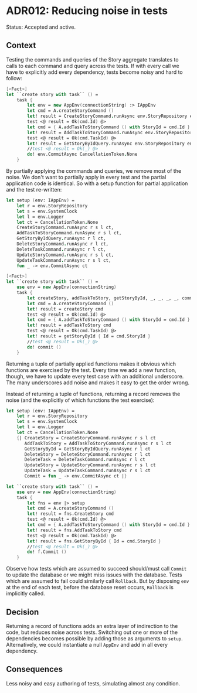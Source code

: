 # ADR012: Reducing noise in tests

Status: Accepted and active.

## Context

Testing the commands and queries of the Story aggregate translates to calls to
each command and query across the tests. If with every call we have to
explicitly add every dependency, tests become noisy and hard to follow:

```fsharp
[<Fact>]
let ``create story with task`` () =        
    task {
        let env = new AppEnv(connectionString) :> IAppEnv
        let cmd = A.createStoryCommand ()
        let! result = CreateStoryCommand.runAsync env.StoryRepository env.SystemClock env.Logger CancellationToken.None cmd
        test <@ result = Ok(cmd.Id) @>
        let cmd = { A.addTaskToStoryCommand () with StoryId = cmd.Id }
        let! result = AddTaskToStoryCommand.runAsync env.StoryRepository env.SystemClock env.Logger CancellationToken.None cmd
        test <@ result = Ok(cmd.TaskId) @>
        let! result = GetStoryByIdQuery.runAsync env.StoryRepository env.Logger CancellationToken.None { Id = cmd.StoryId }
        //test <@ result = Ok(_) @>
        do! env.CommitAsync CancellationToken.None            
    }
```

By partially applying the commands and queries, we remove most of the noise. We
don't want to partially apply in every test and the partial application code is
identical. So with a setup function for partial application and the test
re-written:

```fsharp
let setup (env: IAppEnv) =
    let r = env.StoryRepository
    let s = env.SystemClock
    let l = env.Logger
    let ct = CancellationToken.None
    CreateStoryCommand.runAsync r s l ct,
    AddTaskToStoryCommand.runAsync r s l ct,
    GetStoryByIdQuery.runAsync r l ct,
    DeleteStoryCommand.runAsync r l ct,
    DeleteTaskCommand.runAsync r l ct,
    UpdateStoryCommand.runAsync r s l ct,
    UpdateTaskCommand.runAsync r s l ct,
    fun _ -> env.CommitAsync ct

[<Fact>]
let ``create story with task`` () =
    use env = new AppEnv(connectionString)
    task {
        let createStory, addTaskToStory, getStoryById, _, _, _, _, commit = env |> setup
        let cmd = A.createStoryCommand ()
        let! result = createStory cmd
        test <@ result = Ok(cmd.Id) @>
        let cmd = { A.addTaskToStoryCommand () with StoryId = cmd.Id }
        let! result = addTaskToStory cmd
        test <@ result = Ok(cmd.TaskId) @>
        let! result = getStoryById { Id = cmd.StoryId }
        //test <@ result = Ok(_) @>
        do! commit ()
    }    
```

Returning a tuple of partially applied functions makes it obvious which
functions are exercised by the test. Every time we add a new function, though,
we have to update every test case with an additional underscore. The many
underscores add noise and makes it easy to get the order wrong.

Instead of returning a tuple of functions, returning a record removes the noise
(and the explicitly of which functions the test exercise):

```fsharp
let setup (env: IAppEnv) =
    let r = env.StoryRepository
    let s = env.SystemClock
    let l = env.Logger
    let ct = CancellationToken.None        
    {| CreateStory = CreateStoryCommand.runAsync r s l ct
       AddTaskToStory = AddTaskToStoryCommand.runAsync r s l ct
       GetStoryById = GetStoryByIdQuery.runAsync r l ct
       DeleteStory = DeleteStoryCommand.runAsync r l ct
       DeleteTask = DeleteTaskCommand.runAsync r l ct
       UpdateStory = UpdateStoryCommand.runAsync r s l ct
       UpdateTask = UpdateTaskCommand.runAsync r s l ct
       Commit = fun _ -> env.CommitAsync ct |}  

let ``create story with task`` () =
    use env = new AppEnv(connectionString)
    task {
        let fns = env |> setup
        let cmd = A.createStoryCommand ()
        let! result = fns.CreateStory cmd
        test <@ result = Ok(cmd.Id) @>
        let cmd = { A.addTaskToStoryCommand () with StoryId = cmd.Id }
        let! result = fns.AddTaskToStory cmd
        test <@ result = Ok(cmd.TaskId) @>
        let! result = fns.GetStoryById { Id = cmd.StoryId }
        //test <@ result = Ok(_) @>
        do! f.Commit ()
    }              

```

Observe how tests which are assumed to succeed should/must call `Commit` to
update the database or we might miss issues with the database. Tests which are
assumed to fail could similarly call `Rollback`. But by disposing `env` at the
end of each test, before the database reset occurs, `Rollback` is implicitly
called.

## Decision

Returning a record of functions adds an extra layer of indirection to the code,
but reduces noise across tests. Switching out one or more of the dependencies
becomes possible by adding those as arguments to `setup`. Alternatively, we
could instantiate a null `AppEnv` and add in all every dependency.

## Consequences

Less noisy and easy authoring of tests, simulating almost any condition.
